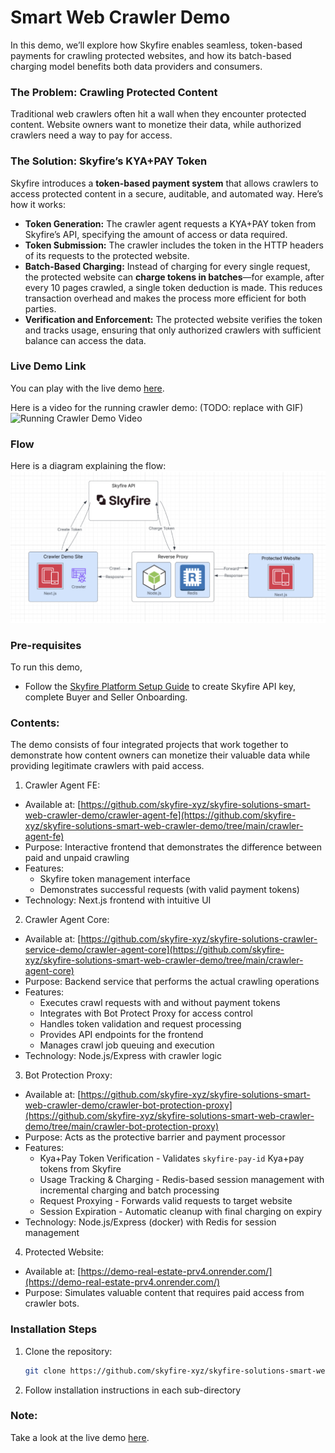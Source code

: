 # Smart Web Crawler Demo

In this demo, we’ll explore how Skyfire enables seamless, token-based payments for crawling protected websites, and how its batch-based charging model benefits both data providers and consumers.

### The Problem: Crawling Protected Content

Traditional web crawlers often hit a wall when they encounter protected content. Website owners want to monetize their data, while authorized crawlers need a way to pay for access.

### The Solution: Skyfire’s KYA+PAY Token

Skyfire introduces a **token-based payment system** that allows crawlers to access protected content in a secure, auditable, and automated way. Here’s how it works:

- **Token Generation:** The crawler agent requests a KYA+PAY token from Skyfire’s API, specifying the amount of access or data required.
- **Token Submission:** The crawler includes the token in the HTTP headers of its requests to the protected website.
- **Batch-Based Charging:** Instead of charging for every single request, the protected website can **charge tokens in batches**—for example, after every 10 pages crawled, a single token deduction is made. This reduces transaction overhead and makes the process more efficient for both parties.
- **Verification and Enforcement:** The protected website verifies the token and tracks usage, ensuring that only authorized crawlers with sufficient balance can access the data.

### Live Demo Link

You can play with the live demo [here](https://crawler-demo.skyfire.xyz/).

Here is a video for the running crawler demo:
(TODO: replace with GIF)
![Running Crawler Demo Video](https://www.youtube.com/watch?v=xiwfPbEQ5BY)

### Flow

Here is a diagram explaining the flow:
![Flow Diagram](https://github.com/skyfire-xyz/skyfire-solutions-smart-web-crawler-demo/blob/main/static/images/crawler_flow.png?raw=true)

### Pre-requisites

To run this demo,

- Follow the [Skyfire Platform Setup Guide](https://docs.skyfire.xyz/docs/introduction) to create Skyfire API key, complete Buyer and Seller Onboarding.

### Contents:

The demo consists of four integrated projects that work together to demonstrate how content owners can monetize their valuable data while providing legitimate crawlers with paid access.

1. Crawler Agent FE:

- Available at: [https://github.com/skyfire-xyz/skyfire-solutions-smart-web-crawler-demo/crawler-agent-fe](https://github.com/skyfire-xyz/skyfire-solutions-smart-web-crawler-demo/tree/main/crawler-agent-fe)
- Purpose: Interactive frontend that demonstrates the difference between paid and unpaid crawling
- Features:
  - Skyfire token management interface
  - Demonstrates successful requests (with valid payment tokens)
- Technology: Next.js frontend with intuitive UI

2. Crawler Agent Core:

- Available at: [https://github.com/skyfire-xyz/skyfire-solutions-crawler-service-demo/crawler-agent-core](https://github.com/skyfire-xyz/skyfire-solutions-smart-web-crawler-demo/tree/main/crawler-agent-core)
- Purpose: Backend service that performs the actual crawling operations
- Features:
  - Executes crawl requests with and without payment tokens
  - Integrates with Bot Protect Proxy for access control
  - Handles token validation and request processing
  - Provides API endpoints for the frontend
  - Manages crawl job queuing and execution
- Technology: Node.js/Express with crawler logic

3. Bot Protection Proxy:

- Available at: [https://github.com/skyfire-xyz/skyfire-solutions-smart-web-crawler-demo/crawler-bot-protection-proxy](https://github.com/skyfire-xyz/skyfire-solutions-smart-web-crawler-demo/tree/main/crawler-bot-protection-proxy)
- Purpose: Acts as the protective barrier and payment processor
- Features:
  - Kya+Pay Token Verification - Validates `skyfire-pay-id` Kya+pay tokens from Skyfire
  - Usage Tracking & Charging - Redis-based session management with incremental charging and batch processing
  - Request Proxying - Forwards valid requests to target website
  - Session Expiration - Automatic cleanup with final charging on expiry
- Technology: Node.js/Express (docker) with Redis for session management

4. Protected Website:

- Available at: [https://demo-real-estate-prv4.onrender.com/](https://demo-real-estate-prv4.onrender.com/)
- Purpose: Simulates valuable content that requires paid access from crawler bots.

### Installation Steps

1.  Clone the repository:
    ```bash
    git clone https://github.com/skyfire-xyz/skyfire-solutions-smart-web-crawler-demo.git
    ```
2.  Follow installation instructions in each sub-directory

### Note:

Take a look at the live demo [here](https://crawler-demo.skyfire.xyz/).

